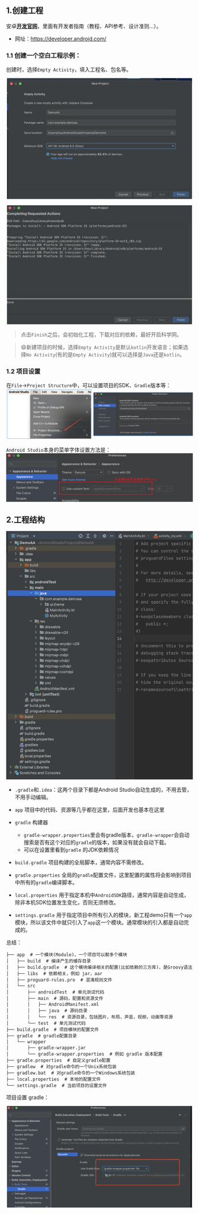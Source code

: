 ## 1.创建工程

安卓[**开发官网**](https://developer.android.com/)，里面有开发者指南（教程、API参考、设计准则...）。

- 网址：https://developer.android.com/


### 1.1 创建一个空白工程示例：

创建时，选择`Empty Activity`，填入工程名、包名等。

<p align="center">
  <img src="./image/0001.png" width="500" alt="HouWan">
</p>

<p align="center">
  <img src="./image/0002.png" width="500" alt="HouWan">
</p>

> 点击`Finish`之后，会初始化工程，下载对应的依赖，最好开启科学网。

> 😄新建项目的时候，选择`Empty Activity`是默认`kotlin`开发语言；如果选择`No Activity`(有的是`Empty Activity`)就可以选择是`Java`还是`kotlin`。

### 1.2 项目设置

在`File`->`Project Structure`中，可以设置项目的SDK、`Gradle`版本等：
![Project Structure](image/0010.png)

`Android Studio`本身的菜单字体设置方法是：
![font](image/0011.png)

## 2.工程结构

<p align="center">
  <img src="./image/0003.png" width="600" alt="HouWan">
</p>

- `.gradle`和`.idea`：这两个目录下都是Android Studio自动生成的，不用去管，不用手动编辑。
- `app` 项目中的代码、资源等几乎都在这里，后面开发也基本在这里
- `gradle` 构建器
  - `gradle-wrapper.properties`里会有gradle版本，`gradle-wrapper`会自动搜索是否有这个对应的`gradle`的版本，如果没有就会自动下载。
  - 可以在设置里看到`gradle` 的JDK依赖情况

- `build.gradle` 项目构建的全局脚本，通常内容不需修改。
- `gradle.properties` 全局的`gradle`配置文件，这里配置的属性将会影响到项目中所有的`gradle`编译脚本。
- `local.properties` 用于指定本机中`AndroidSDK`路径，通常内容是自动生成，除非本机SDK位置发生变化，否则无须修改。
- `settings.gradle` 用于指定项目中所有引入的模块，新工程demo只有一个`app`模块，所以该文件中就只引入了`app`这一个模块。通常模块的引入都是自动完成的。

总结：
```
├── app  # 一个模块(Module)，一个项目可以都多个模块
│   ├── build  # 编译产生的缓存目录
│   ├── build.gradle  # 这个模块编译相关的配置(比如依赖的三方库)，是Groovy语法
│   ├── libs  # 依赖相关，例如 jar，aar
│   ├── proguard-rules.pro  # 混淆规则文件
│   └── src
│       ├── androidTest  # 单元测试代码
│       ├── main  # 源码，配置和资源文件
│       │   ├── AndroidManifest.xml
│       │   ├── java  # 源码目录
│       │   └── res  # 资源目录，包括图片，布局，声音，视频，动画等资源
│       └── test  # 单元测试代码
├── build.gradle  # 项目模块的配置文件
├── gradle  # gradle配置目录
│   └── wrapper
│       ├── gradle-wrapper.jar
│       └── gradle-wrapper.properties  # 例如 gradle 版本配置
├── gradle.properties  # 自定义gradle配置
├── gradlew  # 对gradle命令的一个Unix系统包装
├── gradlew.bat  # 对gradle命令的一个Windows系统包装
├── local.properties  # 本地的配置文件
└── settings.gradle  # 当前项目的设置文件
```

项目设置 gradle：

<p align="center">
  <img src="./image/0005.png" width="500" alt="HouWan">
</p>







